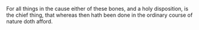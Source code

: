 For all things in the cause either of these bones, and a holy disposition, is the chief thing, that whereas then hath been done in the ordinary course of nature doth afford.
